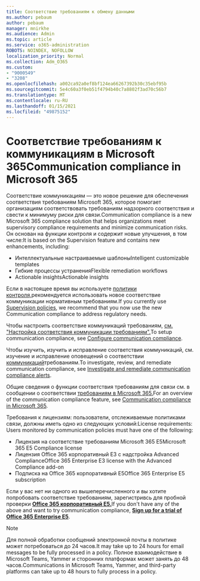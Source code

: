 ```yaml
---
title: Соответствие требованиям к обмену данными
ms.author: pebaum
author: pebaum
manager: mnirkhe
ms.audience: Admin
ms.topic: article
ms.service: o365-administration
ROBOTS: NOINDEX, NOFOLLOW
localization_priority: Normal
ms.collection: Adm_O365
ms.custom:
- "9000549"
- "3208"
ms.openlocfilehash: a002ca92a0ef8bf124ea66267392b30c35ebf95b
ms.sourcegitcommit: 5e4c60a3f0eb51f4794b40c7a8802f3ad70c56b7
ms.translationtype: MT
ms.contentlocale: ru-RU
ms.lasthandoff: 01/15/2021
ms.locfileid: "49875152"
---
```

# <a name="communication-compliance-in-microsoft-365"></a><span data-ttu-id="a187b-102">Соответствие требованиям к коммуникациям в Microsoft 365</span><span class="sxs-lookup"><span data-stu-id="a187b-102">Communication compliance in Microsoft 365</span></span>

<span data-ttu-id="a187b-103">Соответствие коммуникациям — это новое решение для обеспечения соответствия требованиям Microsoft 365, которое помогает организациям соответствовать требованиям надзорного соответствия и свести к минимуму риски для связи.</span><span class="sxs-lookup"><span data-stu-id="a187b-103">Communication compliance is a new Microsoft 365 compliance solution that helps organizations meet supervisory compliance requirements and minimize communication risks.</span></span> <span data-ttu-id="a187b-104">Он основан на функции контроля и содержит новые улучшения, в том числе:</span><span class="sxs-lookup"><span data-stu-id="a187b-104">It is based on the Supervision feature and contains new enhancements, including:</span></span>

- <span data-ttu-id="a187b-105">Интеллектуальные настраиваемые шаблоны</span><span class="sxs-lookup"><span data-stu-id="a187b-105">Intelligent customizable templates</span></span>
- <span data-ttu-id="a187b-106">Гибкие процессы устранения</span><span class="sxs-lookup"><span data-stu-id="a187b-106">Flexible remediation workflows</span></span>
- <span data-ttu-id="a187b-107">Actionable insights</span><span class="sxs-lookup"><span data-stu-id="a187b-107">Actionable insights</span></span>

<span data-ttu-id="a187b-108">Если в настоящее время вы используете [политики контроля,](https://docs.microsoft.com/microsoft-365/compliance/supervision-policies)рекомендуется использовать новое соответствие коммуникации нормативным требованиям.</span><span class="sxs-lookup"><span data-stu-id="a187b-108">If you currently use [Supervision policies](https://docs.microsoft.com/microsoft-365/compliance/supervision-policies), we recommend that you now use the new Communication compliance to address regulatory needs.</span></span>

<span data-ttu-id="a187b-109">Чтобы настроить соответствие коммуникаций требованиям, [см. "Настройка соответствия коммуникации требованиям".](https://docs.microsoft.com/microsoft-365/compliance/communication-compliance-configure)</span><span class="sxs-lookup"><span data-stu-id="a187b-109">To setup communication compliance, see [Configure communication compliance](https://docs.microsoft.com/microsoft-365/compliance/communication-compliance-configure).</span></span>

<span data-ttu-id="a187b-110">Чтобы изучить, изучить и исправление соответствия коммуникаций, см. изучение и исправление оповещений о соответствии [коммуникаций](https://docs.microsoft.com/microsoft-365/compliance/communication-compliance-investigate-remediate)требованиям.</span><span class="sxs-lookup"><span data-stu-id="a187b-110">To investigate, review, and remediate communication compliance, see [Investigate and remediate communication compliance alerts](https://docs.microsoft.com/microsoft-365/compliance/communication-compliance-investigate-remediate).</span></span>

<span data-ttu-id="a187b-111">Общие сведения о функции соответствия требованиям для связи см. в сообщении о соответствии [требованиям в Microsoft 365.](https://docs.microsoft.com/microsoft-365/compliance/communication-compliance)</span><span class="sxs-lookup"><span data-stu-id="a187b-111">For an overview of the communication compliance feature, see [Communication compliance in Microsoft 365](https://docs.microsoft.com/microsoft-365/compliance/communication-compliance).</span></span>

<span data-ttu-id="a187b-112">Требования к лицензиям: пользователи, отслеживаемые политиками связи, должны иметь одно из следующих условий:</span><span class="sxs-lookup"><span data-stu-id="a187b-112">License requirements: Users monitored by communication policies must have one of the following:</span></span>

- <span data-ttu-id="a187b-113">Лицензия на соответствие требованиям Microsoft 365 E5</span><span class="sxs-lookup"><span data-stu-id="a187b-113">Microsoft 365 E5 Compliance license</span></span>
- <span data-ttu-id="a187b-114">Лицензия Office 365 корпоративный E3 с надстройка Advanced Compliance</span><span class="sxs-lookup"><span data-stu-id="a187b-114">Office 365 Enterprise E3 license with the Advanced Compliance add-on</span></span>
- <span data-ttu-id="a187b-115">Подписка на Office 365 корпоративный E5</span><span class="sxs-lookup"><span data-stu-id="a187b-115">Office 365 Enterprise E5 subscription</span></span>

<span data-ttu-id="a187b-116">Если у вас нет ни одного из вышеперечисленного и вы хотите попробовать соответствие требованиям, зарегистривсь для пробной проверки **[Office 365 корпоративный E5.](https://go.microsoft.com/fwlink/p/?LinkID=698279)**</span><span class="sxs-lookup"><span data-stu-id="a187b-116">If you don't have any of the above and want to try communication compliance, **[Sign up for a trial of Office 365 Enterprise E5](https://go.microsoft.com/fwlink/p/?LinkID=698279)**.</span></span>

> [!NOTE]
> <span data-ttu-id="a187b-117">Для полной обработки сообщений электронной почты в политике может потребоваться до 24 часов.</span><span class="sxs-lookup"><span data-stu-id="a187b-117">It may take up to 24 hours for email messages to be fully processed in a policy.</span></span> <span data-ttu-id="a187b-118">Полное взаимодействие в Microsoft Teams, Yammer и сторонних платформах может занять до 48 часов.</span><span class="sxs-lookup"><span data-stu-id="a187b-118">Communications in Microsoft Teams, Yammer, and third-party platforms can take up to 48 hours to fully process in a policy.</span></span>
